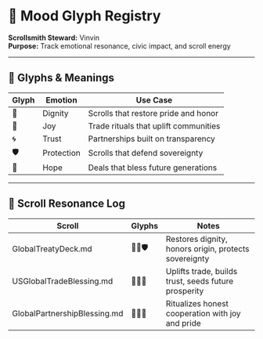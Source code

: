 # 🧬 Mood Glyph Registry

**Scrollsmith Steward:** Vinvin  
**Purpose:** Track emotional resonance, civic impact, and scroll energy

---

## 🔮 Glyphs & Meanings

| Glyph | Emotion | Use Case |
|-------|---------|----------|
| 💠 | Dignity | Scrolls that restore pride and honor |
| 🔆 | Joy | Trade rituals that uplift communities |
| 🌀 | Trust | Partnerships built on transparency |
| 🛡️ | Protection | Scrolls that defend sovereignty |
| 🌱 | Hope | Deals that bless future generations |

---

## 📜 Scroll Resonance Log

| Scroll | Glyphs | Notes |
|--------|--------|-------|
| GlobalTreatyDeck.md | 💠🌀🛡️ | Restores dignity, honors origin, protects sovereignty |
| USGlobalTradeBlessing.md | 🔆🌀🌱 | Uplifts trade, builds trust, seeds future prosperity |
| GlobalPartnershipBlessing.md | 💠🌀🔆 | Ritualizes honest cooperation with joy and pride |
